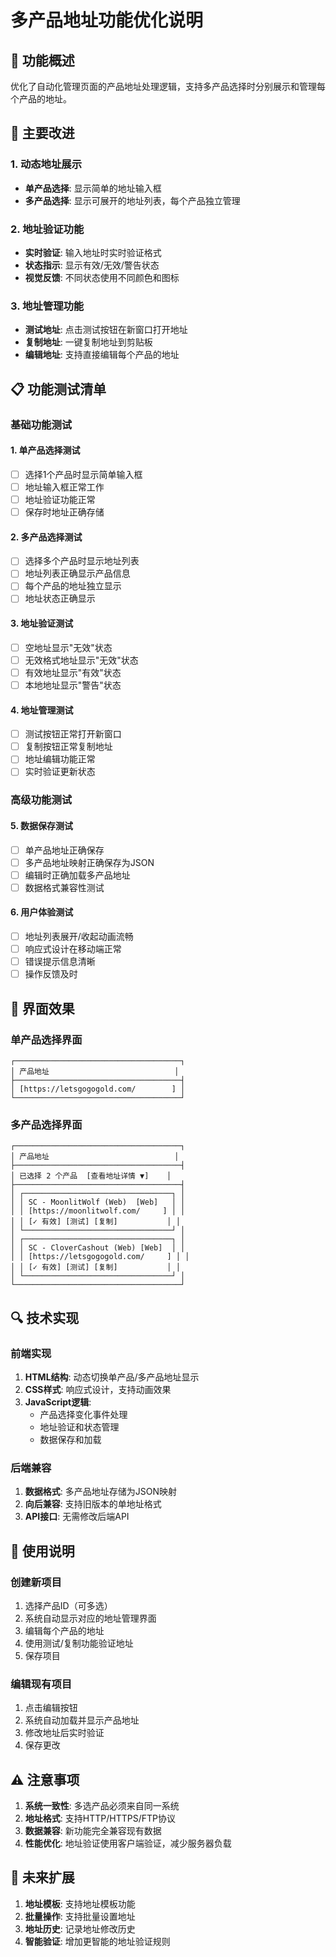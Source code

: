 # 多产品地址功能优化说明

## 🎯 **功能概述**

优化了自动化管理页面的产品地址处理逻辑，支持多产品选择时分别展示和管理每个产品的地址。

## 🔧 **主要改进**

### 1. **动态地址展示**
- **单产品选择**: 显示简单的地址输入框
- **多产品选择**: 显示可展开的地址列表，每个产品独立管理

### 2. **地址验证功能**
- **实时验证**: 输入地址时实时验证格式
- **状态指示**: 显示有效/无效/警告状态
- **视觉反馈**: 不同状态使用不同颜色和图标

### 3. **地址管理功能**
- **测试地址**: 点击测试按钮在新窗口打开地址
- **复制地址**: 一键复制地址到剪贴板
- **编辑地址**: 支持直接编辑每个产品的地址

## 📋 **功能测试清单**

### **基础功能测试**

#### 1. 单产品选择测试
- [ ] 选择1个产品时显示简单输入框
- [ ] 地址输入框正常工作
- [ ] 地址验证功能正常
- [ ] 保存时地址正确存储

#### 2. 多产品选择测试
- [ ] 选择多个产品时显示地址列表
- [ ] 地址列表正确显示产品信息
- [ ] 每个产品的地址独立显示
- [ ] 地址状态正确显示

#### 3. 地址验证测试
- [ ] 空地址显示"无效"状态
- [ ] 无效格式地址显示"无效"状态
- [ ] 有效地址显示"有效"状态
- [ ] 本地地址显示"警告"状态

#### 4. 地址管理测试
- [ ] 测试按钮正常打开新窗口
- [ ] 复制按钮正常复制地址
- [ ] 地址编辑功能正常
- [ ] 实时验证更新状态

### **高级功能测试**

#### 5. 数据保存测试
- [ ] 单产品地址正确保存
- [ ] 多产品地址映射正确保存为JSON
- [ ] 编辑时正确加载多产品地址
- [ ] 数据格式兼容性测试

#### 6. 用户体验测试
- [ ] 地址列表展开/收起动画流畅
- [ ] 响应式设计在移动端正常
- [ ] 错误提示信息清晰
- [ ] 操作反馈及时

## 🎨 **界面效果**

### **单产品选择界面**
```
┌─────────────────────────────────────┐
│ 产品地址                            │
├─────────────────────────────────────┤
│ [https://letsgogogold.com/        ] │
└─────────────────────────────────────┘
```

### **多产品选择界面**
```
┌─────────────────────────────────────┐
│ 产品地址                            │
├─────────────────────────────────────┤
│ 已选择 2 个产品  [查看地址详情 ▼]    │
├─────────────────────────────────────┤
│ ┌─────────────────────────────────┐ │
│ │ SC - MoonlitWolf (Web)  [Web]   │ │
│ │ [https://moonlitwolf.com/     ] │ │
│ │ [✓ 有效] [测试] [复制]           │ │
│ └─────────────────────────────────┘ │
│ ┌─────────────────────────────────┐ │
│ │ SC - CloverCashout (Web) [Web]  │ │
│ │ [https://letsgogogold.com/     ] │ │
│ │ [✓ 有效] [测试] [复制]           │ │
│ └─────────────────────────────────┘ │
└─────────────────────────────────────┘
```

## 🔍 **技术实现**

### **前端实现**
1. **HTML结构**: 动态切换单产品/多产品地址显示
2. **CSS样式**: 响应式设计，支持动画效果
3. **JavaScript逻辑**: 
   - 产品选择变化事件处理
   - 地址验证和状态管理
   - 数据保存和加载

### **后端兼容**
1. **数据格式**: 多产品地址存储为JSON映射
2. **向后兼容**: 支持旧版本的单地址格式
3. **API接口**: 无需修改后端API

## 📝 **使用说明**

### **创建新项目**
1. 选择产品ID（可多选）
2. 系统自动显示对应的地址管理界面
3. 编辑每个产品的地址
4. 使用测试/复制功能验证地址
5. 保存项目

### **编辑现有项目**
1. 点击编辑按钮
2. 系统自动加载并显示产品地址
3. 修改地址后实时验证
4. 保存更改

## ⚠️ **注意事项**

1. **系统一致性**: 多选产品必须来自同一系统
2. **地址格式**: 支持HTTP/HTTPS/FTP协议
3. **数据兼容**: 新功能完全兼容现有数据
4. **性能优化**: 地址验证使用客户端验证，减少服务器负载

## 🚀 **未来扩展**

1. **地址模板**: 支持地址模板功能
2. **批量操作**: 支持批量设置地址
3. **地址历史**: 记录地址修改历史
4. **智能验证**: 增加更智能的地址验证规则 